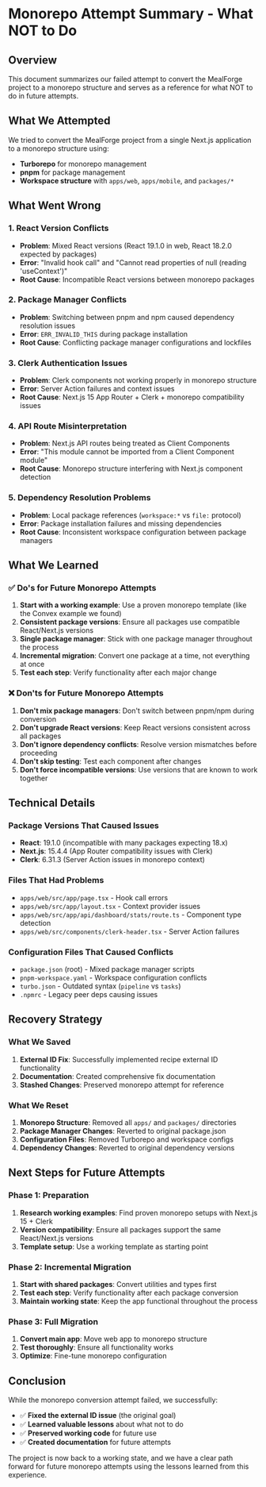 # Monorepo Attempt Summary - What NOT to Do

## Overview
This document summarizes our failed attempt to convert the MealForge project to a monorepo structure and serves as a reference for what NOT to do in future attempts.

## What We Attempted
We tried to convert the MealForge project from a single Next.js application to a monorepo structure using:
- **Turborepo** for monorepo management
- **pnpm** for package management
- **Workspace structure** with `apps/web`, `apps/mobile`, and `packages/*`

## What Went Wrong

### 1. **React Version Conflicts**
- **Problem**: Mixed React versions (React 19.1.0 in web, React 18.2.0 expected by packages)
- **Error**: "Invalid hook call" and "Cannot read properties of null (reading 'useContext')"
- **Root Cause**: Incompatible React versions between monorepo packages

### 2. **Package Manager Conflicts**
- **Problem**: Switching between pnpm and npm caused dependency resolution issues
- **Error**: `ERR_INVALID_THIS` during package installation
- **Root Cause**: Conflicting package manager configurations and lockfiles

### 3. **Clerk Authentication Issues**
- **Problem**: Clerk components not working properly in monorepo structure
- **Error**: Server Action failures and context issues
- **Root Cause**: Next.js 15 App Router + Clerk + monorepo compatibility issues

### 4. **API Route Misinterpretation**
- **Problem**: Next.js API routes being treated as Client Components
- **Error**: "This module cannot be imported from a Client Component module"
- **Root Cause**: Monorepo structure interfering with Next.js component detection

### 5. **Dependency Resolution Problems**
- **Problem**: Local package references (`workspace:*` vs `file:` protocol)
- **Error**: Package installation failures and missing dependencies
- **Root Cause**: Inconsistent workspace configuration between package managers

## What We Learned

### ✅ **Do's for Future Monorepo Attempts**
1. **Start with a working example**: Use a proven monorepo template (like the Convex example we found)
2. **Consistent package versions**: Ensure all packages use compatible React/Next.js versions
3. **Single package manager**: Stick with one package manager throughout the process
4. **Incremental migration**: Convert one package at a time, not everything at once
5. **Test each step**: Verify functionality after each major change

### ❌ **Don'ts for Future Monorepo Attempts**
1. **Don't mix package managers**: Don't switch between pnpm/npm during conversion
2. **Don't upgrade React versions**: Keep React versions consistent across all packages
3. **Don't ignore dependency conflicts**: Resolve version mismatches before proceeding
4. **Don't skip testing**: Test each component after changes
5. **Don't force incompatible versions**: Use versions that are known to work together

## Technical Details

### Package Versions That Caused Issues
- **React**: 19.1.0 (incompatible with many packages expecting 18.x)
- **Next.js**: 15.4.4 (App Router compatibility issues with Clerk)
- **Clerk**: 6.31.3 (Server Action issues in monorepo context)

### Files That Had Problems
- `apps/web/src/app/page.tsx` - Hook call errors
- `apps/web/src/app/layout.tsx` - Context provider issues
- `apps/web/src/app/api/dashboard/stats/route.ts` - Component type detection
- `apps/web/src/components/clerk-header.tsx` - Server Action failures

### Configuration Files That Caused Conflicts
- `package.json` (root) - Mixed package manager scripts
- `pnpm-workspace.yaml` - Workspace configuration conflicts
- `turbo.json` - Outdated syntax (`pipeline` vs `tasks`)
- `.npmrc` - Legacy peer deps causing issues

## Recovery Strategy

### What We Saved
1. **External ID Fix**: Successfully implemented recipe external ID functionality
2. **Documentation**: Created comprehensive fix documentation
3. **Stashed Changes**: Preserved monorepo attempt for reference

### What We Reset
1. **Monorepo Structure**: Removed all `apps/` and `packages/` directories
2. **Package Manager Changes**: Reverted to original package.json
3. **Configuration Files**: Removed Turborepo and workspace configs
4. **Dependency Changes**: Reverted to original dependency versions

## Next Steps for Future Attempts

### Phase 1: Preparation
1. **Research working examples**: Find proven monorepo setups with Next.js 15 + Clerk
2. **Version compatibility**: Ensure all packages support the same React/Next.js versions
3. **Template setup**: Use a working template as starting point

### Phase 2: Incremental Migration
1. **Start with shared packages**: Convert utilities and types first
2. **Test each step**: Verify functionality after each package conversion
3. **Maintain working state**: Keep the app functional throughout the process

### Phase 3: Full Migration
1. **Convert main app**: Move web app to monorepo structure
2. **Test thoroughly**: Ensure all functionality works
3. **Optimize**: Fine-tune monorepo configuration

## Conclusion
While the monorepo conversion attempt failed, we successfully:
- ✅ **Fixed the external ID issue** (the original goal)
- ✅ **Learned valuable lessons** about what not to do
- ✅ **Preserved working code** for future use
- ✅ **Created documentation** for future attempts

The project is now back to a working state, and we have a clear path forward for future monorepo attempts using the lessons learned from this experience.
